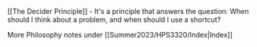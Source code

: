 [[The Decider Principle]] - It's a principle that answers the question: When should I think about a problem, and when should I use a shortcut?



More Philosophy notes under
[[Summer2023/HPS3320/Index|Index]]
